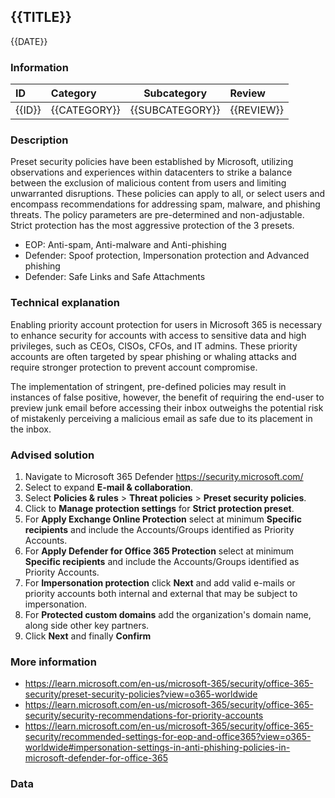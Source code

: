 ## {{TITLE}}

{{DATE}}

###  Information

| ID     | Category     | Subcategory     | Review     |
| :----- | :----------- | --------------- | :--------- |
| {{ID}} | {{CATEGORY}} | {{SUBCATEGORY}} | {{REVIEW}} |

### Description

Preset security policies have been established by Microsoft, utilizing observations and experiences within datacenters to strike a balance between the exclusion of malicious content from users and limiting unwarranted disruptions. These policies can apply to all, or select users and encompass recommendations for addressing spam, malware, and phishing threats. The policy parameters are pre-determined and non-adjustable.
Strict protection has the most aggressive protection of the 3 presets.

- EOP: Anti-spam, Anti-malware and Anti-phishing
- Defender: Spoof protection, Impersonation protection and Advanced phishing
- Defender: Safe Links and Safe Attachments

### Technical explanation

Enabling priority account protection for users in Microsoft 365 is necessary to enhance security for accounts with access to sensitive data and high privileges, such as CEOs, CISOs, CFOs, and IT admins. These priority accounts are often targeted by spear phishing or whaling attacks and require stronger protection to prevent account compromise.

The implementation of stringent, pre-defined policies may result in instances of false positive, however, the benefit of requiring the end-user to preview junk email before accessing their inbox outweighs the potential risk of mistakenly perceiving a malicious email as safe due to its placement in the inbox.

### Advised solution

1. Navigate to Microsoft 365 Defender https://security.microsoft.com/
2. Select to expand **E-mail & collaboration**.
3. Select **Policies & rules** > **Threat policies** > **Preset security policies**.
4. Click to **Manage protection settings** for **Strict protection preset**.
5. For **Apply Exchange Online Protection** select at minimum **Specific recipients** and include the Accounts/Groups identified as Priority Accounts.
6. For **Apply Defender for Office 365 Protection** select at minimum **Specific recipients** and include the Accounts/Groups identified as Priority Accounts.
7. For **Impersonation protection** click **Next** and add valid e-mails or priority accounts both internal and external that may be subject to impersonation.
8. For **Protected custom domains** add the organization's domain name, along side other key partners.
9. Click **Next** and finally **Confirm**

### More information

- https://learn.microsoft.com/en-us/microsoft-365/security/office-365-security/preset-security-policies?view=o365-worldwide
- https://learn.microsoft.com/en-us/microsoft-365/security/office-365-security/security-recommendations-for-priority-accounts
- https://learn.microsoft.com/en-us/microsoft-365/security/office-365-security/recommended-settings-for-eop-and-office365?view=o365-worldwide#impersonation-settings-in-anti-phishing-policies-in-microsoft-defender-for-office-365

### Data
